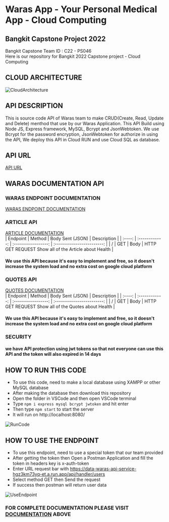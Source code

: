 # Waras App - Your Personal Medical App - Cloud Computing

## Bangkit Capstone Project 2022
Bangkit Capstone Team ID : C22 - PS046 <br>
Here is our repository for Bangkit 2022 Capstone project - Cloud Computing
<br>
## CLOUD ARCHITECTURE
![CloudArchitecture](https://github.com/yuliusius1/waras-bangkit-capstone-2022/blob/main/assets/cloud_architecture.png)
<br>
## API DESCRIPTION
This is source code API of Waras team to make CRUD(Create, Read, Update and Delete) menthod that use by our Waras Application. This API Build using Node JS, Express framework, MySQL, Bcrypt and JsonWebtoken. We use Bcrypt for the password encryption, JsonWebtoken for authorize in using the API, We deploy this API in Cloud RUN and use Cloud SQL as database.
<br>
## API URL
[API URL](https://data-waras-api-service-hgz3km73yq-et.a.run.app/)
<br>
## <a name="docum"></a>WARAS DOCUMENTATION API
### WARAS ENDPOINT DOCUMENTATION
[WARAS ENDPOINT DOCUMENTATION](https://documenter.getpostman.com/view/21187908/Uz5CLHqp)

### ARTICLE API
[ARTICLE DOCUMENTATION](https://newsapi.org/docs/endpoints/everything)
<br>
|  Endpoint |  Method	     |       Body Sent (JSON) |           Description          |
| :----: | :------------: | :-----------------: | :------------------------: |
| / | GET   | Body      | HTTP GET REQUEST Show all of the Article about Health  |

#### We use this API because it's easy to implement and free, so it doesn't increase the system load and no extra cost on google cloud platform

### QUOTES API
[QUOTES DOCUMENTATION](https://rapidapi.com/karanp41-eRiF1pYLK1P/api/world-of-quotes/)
<br>
|  Endpoint |  Method	     |       Body Sent (JSON) |           Description          |
| :----: | :------------: | :-----------------: | :------------------------: |
| / | GET   | Body      | HTTP GET REQUEST Show all of the Quotes about Health  |

#### We use this API because it's easy to implement and free, so it doesn't increase the system load and no extra cost on google cloud platform

### SECURITY
#### we have API protection using jwt tokens so that not everyone can use this API and the token will also expired in 14 days

## HOW TO RUN THIS CODE
* To use this code, need to make a local database using XAMPP or other MySQL database
* After making the database then download this repository
* Open the folder in VSCode and then open VSCode terminal
* Type ```npm i express mysql bcrypt jwtoken``` and hit enter
* Then type ```npm start``` to start the server
* It will run on http://localhost:8080/

![RunCode](https://github.com/yuliusius1/waras-bangkit-capstone-2022/blob/main/assets/run_code.jpeg)
<br>
## HOW TO USE THE ENDPOINT
* To use this endpoint, need to use a special token that our team provided
* After getting the token then Open a Postman Application and fill the token in headers key is x-auth-token
* Enter URL request bar with https://data-waras-api-service-hgz3km73yq-et.a.run.app/api/handler/users
* Select method GET then Send the request
* If success then postman will return user data

![UseEndpoint](https://github.com/yuliusius1/waras-bangkit-capstone-2022/blob/main/assets/run_endpoint.jpeg)
<br>
### FOR COMPLETE DOCUMENTATION PLEASE VISIT [DOCUMENTATION](#docum) ABOVE
